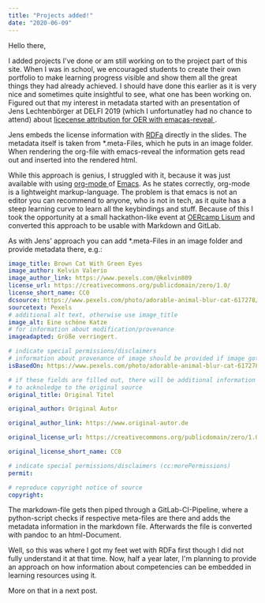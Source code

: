 ```yaml
---
title: "Projects added!"
date: "2020-06-09"
---
```


Hello there,

I added projects I've done or am still working on to the project part of this site.
When I was in school, we encouraged students to create their own portfolio to make learning progress visible and show them all the great things they had already achieved.
I should have done this earlier as it is very nice and sometimes quite insightful to see, what one has been working on.
Figured out that my interest in metadata started with an presentation of Jens Lechtenbörger at DELFI 2019 (which I unfortunatley had no chance to attend) about [ licecense attribution for OER with emacas-reveal ](https://lechten.gitlab.io/talks-2019b/2019-09-19-DELFI.html#/sec-title-slide).

Jens embeds the license information with [RDFa](https://www.w3.org/MarkUp/2009/rdfa-for-html-authors) directly in the slides.
The metadata itself is taken from *.meta-Files, which he puts in an image folder.
When rendering the org-file with emacs-reveal the information gets read out and inserted into the rendered html.

While this approach is genius, I struggled with it, because it was just available with using [ org-mode ](https://orgmode.org/) of [Emacs](https://www.gnu.org/software/emacs/).
As he states correctly, org-mode is a lightweight markup-language.
The problem is that emacs is not an editor you can recommend to anyone, who is not in tech, as it quite has a steep learning curve to learn all the keybindings and stuff.
Because of this I took the opportunity at a small hackathon-like event at [OERcamp Lisum](https://www.oercamp.de/werkstatt/berlin/) and converted this approach to be usable with Markdown and GitLab.

As with Jens' approach you can add *.meta-Files in an image folder and provide metadata there, e.g.: 

```yaml
image_title: Brown Cat With Green Eyes
image_author: Kelvin Valerio
image_author_link: https://www.pexels.com/@kelvin809
license_url: https://creativecommons.org/publicdomain/zero/1.0/
license_short_name: CC0
dcsource: https://www.pexels.com/photo/adorable-animal-blur-cat-617278/
sourcetext: Pexels
# additional alt text, otherwise use image_title
image_alt: Eine schöne Katze
# for information about modification/provenance 
imageadapted: Größe verringert.

# indicate special permissions/disclaimers
# information about provenance of image should be provided if image got adapted (schema:isBasedOnUrl)
isBasedOn: https://www.pexels.com/photo/adorable-animal-blur-cat-617278/

# if these fields are filled out, there will be additional information text generated
# to acknoledge to the original source
original_title: Original Titel

original_author: Original Autor

original_author_link: https://www.original-autor.de

original_license_url: https://creativecommons.org/publicdomain/zero/1.0/

original_license_short_name: CC0

# indicate special permissions/disclaimers (cc:morePermissions)
permit:

# reproduce copyright notice of source
copyright:
```

The markdown-file gets then piped through a GitLab-CI-Pipeline, where a python-script checks if respective meta-files are there and adds the metadata information in the markdown file.
Afterwards the file is converted with pandoc to an html-Document.

Well, so this was where I got my feet wet with RDFa first though I did not fully understand it at that time.
Now, half a year later, I'm planning to provide an approach on how information about competencies can be embedded in learning resources using it.

More on that in a next post.
